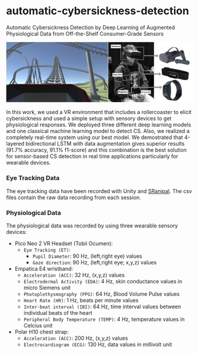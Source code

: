# automatic-cybersickness-detection
Automatic Cybersickness Detection by Deep Learning of Augmented Physiological Data from Off-the-Shelf Consumer-Grade Sensors

![alt text](https://github.com/m1237/automatic-cybersickness-detection/blob/main/cs_teaser.jpg?raw=true)

In this work, we used a VR environment that includes a rollercoaster to elicit cybersickness and used a
simple setup with sensory devices to get physiological responses. We deployed three different deep learning
models and one classical machine learning model to detect CS. Also, we realized a completely real-time
system using our best model. We demostrated that 4-layered bidirectional LSTM with data augmentation
gives superior results (91.7% accuracy, 91.1% f1-score) and this combination is the best solution for
sensor-based CS detection in real time applications particularly for wearable devices.

### Eye Tracking Data

The eye tracking data have been recorded with Unity and [SRanipal](https://forum.vive.com/topic/5642-sranipal-getting-started-steps/). The csv files contain the raw data recording from each session.

### Physiological Data

The physiological data was recorded by using three wearable sensory devices:

- Pico Neo 2 VR Headset (Tobii Ocumen):
    - `Eye Tracking (ET)`:
        - `Pupil Diameter`: 90 Hz, (left,right eye) values
        - `Gaze direction`: 90 Hz, (left,right eye; x,y,z) values
- Empatica E4 wristband: 
    - `Acceleration (ACC)`: 32 Hz, (x,y,z) values
    - `Electrodermal Activity (EDA)`: 4 Hz, skin conductance values in micro Siemens unit
    - `Photoplethysmography (PPG)`: 64 Hz, Blood Volume Pulse values  
    - `Heart Rate (HR)`: 1 Hz, beats per minute values
    - `Inter-beat interval (IBI)`: 64 Hz, time interval values between individual beats of the heart 
    - `Peripheral Body Temperature (TEMP)`: 4 Hz, temperature values in Celcius unit
- Polar H10 chest strap: 
    - `Acceleration (ACC)`: 200 Hz,  (x,y,z) values
    - `Electrocardiogram (ECG)`: 130 Hz, data values in millivolt unit
